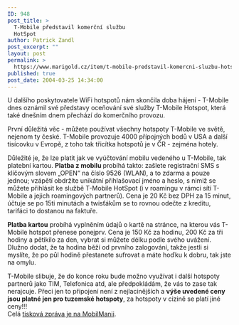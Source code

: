 ```yaml
---
ID: 948
post_title: >
  T-Mobile představil komerční službu
  HotSpot
author: Patrick Zandl
post_excerpt: ""
layout: post
permalink: >
  https://www.marigold.cz/item/t-mobile-predstavil-komercni-sluzbu-hotspot
published: true
post_date: 2004-03-25 14:34:00
---
```

<P>U dalšího poskytovatele WiFi hotspotů nám skončila doba hájení - T-Mobile dnes oznámil své představy oceňování své služby T-Mobile Hotspot, která také dnešním dnem přechází do komerčního provozu. </P>
<P>První důležitá věc - můžete používat všechny hotspoty T-Mobile ve světě, nejenom ty české. T-Mobile provozuje 4000 přípojných bodů v USA a další tisícovku v Evropě, z toho tak třicítka hotspotů je v ČR - zejména hotely. </P>
<P>Důležité je, že lze platit jak ve vyúčtování mobilu vedeného u T-Mobile, tak platební kartou. <STRONG>Platba z mobilu </STRONG>probíhá takto: zašlete registrační SMS s klíčovým slovem &#8222;OPEN&#8220; na číslo 9526 (WLAN), a to zdarma a pouze jednou; vzápětí obdržíte unikátní přihlašovací jméno a heslo, s nimiž se můžete přihlásit ke službě T-Mobile HotSpot (i v roamingu v rámci sítí T-Mobile a jejich roamingových partnerů). Cena je 20 Kč bez DPH za 15 minut, účtuje se po 15ti minutách a twisťákům se to rovnou odečte z kreditu, tarifáci to dostanou na faktuře. </P>
<P><STRONG>Platba kartou</STRONG> probíhá vyplněním údajů o kartě na stránce, na kterou vás T-Mobile hotspot přenese ponejprv. Cena je 150 Kč za hodinu, 200 Kč za tři hodiny a pětikilo za den, vybrat si můžete délku podle svého uvážení. Dlužno dodat, že ta hodina běží od prvního zalogování, takže jestli si myslíte, že po půl hodině přestanete sufrovat a máte hoďku k dobru, tak jste na omylu. </P>
<P>T-Mobile slibuje, že do konce roku bude možno využívat i další hotspoty partnerů jako TIM, Telefonica atd, ale předpokládám, že vás to zase tak nerajcuje. Přeci jen to připojení není z nejlacinějších a <STRONG>výše uvedené ceny jsou platné jen pro tuzemské hotspoty</STRONG>, za hotspoty v cizině se platí jiné ceny!!!<BR>Celá <A href="http://www.mobilmania.cz/Bleskovky/AR.asp?ARI=106879" target=_blank>tisková zpráva je na MobilManii</A>.</P>
